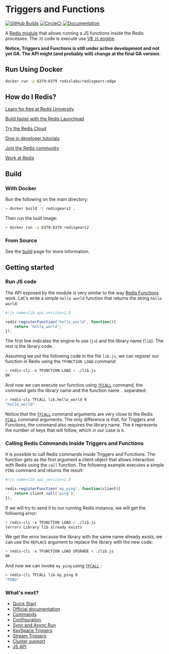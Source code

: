 # Triggers and Functions

[![GitHub Builds](https://github.com/RedisGears/RedisGears/actions/workflows/branch_merge.yml/badge.svg)](https://github.com/RedisGears/RedisGears/actions/workflows/branch_merge.yml)
[![CircleCI](https://circleci.com/gh/RedisGears/RedisGears/tree/master.svg?style=svg)](https://circleci.com/gh/RedisGears/RedisGears/tree/master)
[![Documentation](https://img.shields.io/badge/documentation-redis)](https://redis.io/docs/interact/programmability/triggers-and-functions/)

A [Redis module](https://redis.io/docs/modules/) that allows running a JS functions inside the Redis processes. The `JS` code is execute use [V8 `JS` engine](https://v8.dev/).

**Notice, Triggers and Functions is still under active development and not yet GA. The API might (and probably will) change at the final GA version.**

## Run Using Docker

```bash
docker run -p 6379:6379 redislabs/redisgears:edge
```

## How do I Redis?

[Learn for free at Redis University](https://university.redis.com/)

[Build faster with the Redis Launchpad](https://launchpad.redis.com/)

[Try the Redis Cloud](https://redis.com/try-free/)

[Dive in developer tutorials](https://developer.redis.com/)

[Join the Redis community](https://redis.com/community/)

[Work at Redis](https://redis.com/company/careers/jobs/)

## Build

### With Docker

Run the following on the main directory:
```bash
> docker build -t redisgears2 .
```

Then run the built image:
```bash
> docker run -p 6379:6379 redisgears2
```

### From Source

See the [build](docs/build_instructions.md) page for more information.

## Getting started

### Run JS code
The API exposed by the module is very similar to the way [Redis Functions](https://redis.io/docs/manual/programmability/functions-intro/) work. Let's write a simple `hello world` function that returns the string `hello world`:
```js
#!js name=lib api_version=1.0

redis.registerFunction('hello_world', function(){
    return 'hello_world';
});
```
The first line indicates the engine to use (`js`) and the library name (`lib`). The rest is the library code.


Assuming we put the following code in the file `lib.js`, we can register our function in Redis using the `TFUNCTION LOAD` command:

```bash
> redis-cli -x TFUNCTION LOAD < ./lib.js
OK
```

And now we can execute our function using [`TFCALL`](docs/commands/tfcall.md) command, the command gets the library name and the function name `.` separated:

```bash
> redis-cli TFCALL lib.hello_world 0
"hello_world"
```

Notice that the [`TFCALL`](docs/commands/tfcall.md) command arguments are very close to the Redis [`FCALL`](https://redis.io/commands/fcall/) command arguments. The only difference is that, for Triggers and Functions, the command also requires the library name. The `0` represents the number of keys that will follow, which in our case is `0`.

### Calling Redis Commands Inside Triggers and Functions

It is possible to call Redis commands inside Triggers and Functions. The function gets as the first argument a client object that allows interaction with Redis using the `call` function. The following example executes a simple `PING` command and returns the result:

```js
#!js name=lib api_version=1.0

redis.registerFunction('my_ping', function(client){
    return client.call('ping');
});
```

If we will try to send it to our running Redis instance, we will get the following error:
```bash
> redis-cli -x TFUNCTION LOAD < ./lib.js
(error) Library lib already exists
```

We get the error because the library with the same name already exists, we can use the `REPLACE` argument to replace the library with the new code:
```bash
> redis-cli -x TFUNCTION LOAD UPGRADE < ./lib.js
OK
```

And now we can invoke `my_ping` using [`TFCALL`](docs/commands/tfcall.md) :
```bash
> redis-cli TFCALL lib.my_ping 0
"PONG"
```

### What's next?

* [Quick Start](docs/docs/Quick_Start.md)
* [Official documentation](https://redis.io/docs/interact/programmability/triggers-and-functions/)
* [Commands](https://redis.io/commands)
* [Configuration](docs/docs/Configuration.md)
* [Sync and Async Run](docs/docs/concepts/Sync_Async.md)
* [KeySpace Triggers](docs/docs/concepts/triggers/KeySpace_Triggers.md)
* [Stream Triggers](docs/docs/concepts/triggers/Stream_Triggers.md)
* [Cluster support](docs/docs/concepts/Cluster_Support.md)
* [JS API](docs/docs/concepts//JavaScript_API.md)
